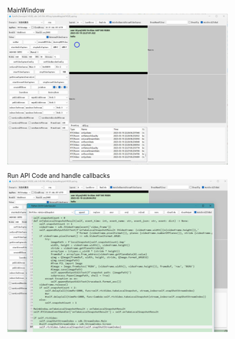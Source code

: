 MainWindow
![MainWindow](images/MainWindow.jpg)

Run API Code and handle callbacks
![RunAPICode](images/RunAPICode.jpg)